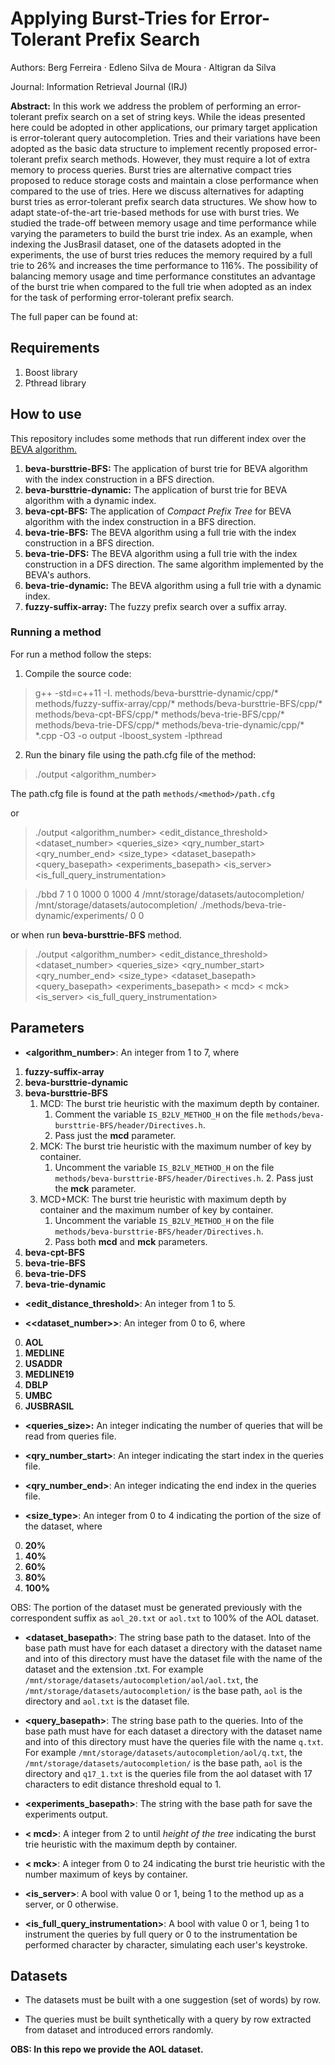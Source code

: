 # Applying Burst-Tries for Error-Tolerant Prefix Search

Authors: Berg Ferreira · Edleno Silva de Moura · Altigran da Silva

Journal: Information Retrieval Journal (IRJ)

**Abstract:** In this work we address the problem of performing an error-tolerant prefix
search on a set of string keys. While the ideas presented here could be adopted in other
applications, our primary target application is error-tolerant query autocompletion.
Tries and their variations have been adopted as the basic data structure to implement 
recently proposed error-tolerant prefix search methods. However, they must require a lot 
of extra memory to process queries. Burst tries are alternative compact tries proposed 
to reduce storage costs and maintain a close performance when compared to the use of tries. 
Here we discuss alternatives for adapting burst tries as error-tolerant prefix search data 
structures. We show how to adapt state-of-the-art trie-based methods for use with burst tries.
We studied the trade-off between memory usage and time performance while
varying the parameters to build the burst trie index. As an example, when indexing
the JusBrasil dataset, one of the datasets adopted in the experiments, the use of burst
tries reduces the memory required by a full trie to 26% and increases the time performance to 116%. 
The possibility of balancing memory usage and time performance
constitutes an advantage of the burst trie when compared to the full trie when adopted
as an index for the task of performing error-tolerant prefix search.

The full paper can be found at: 

## Requirements

1. Boost library
2. Pthread library

## How to use

This repository includes some methods that run different index over the 
[BEVA algorithm.](https://www.research.ed.ac.uk/en/publications/beva-an-efficient-query-processing-algorithm-for-error-tolerant-a)

1. **beva-bursttrie-BFS:** The application of burst trie for BEVA algorithm with the index construction in a BFS direction. 
2. **beva-bursttrie-dynamic:** The application of burst trie for BEVA algorithm with a dynamic index.
3. **beva-cpt-BFS:** The application of *Compact Prefix Tree* for BEVA algorithm with the index construction in a BFS direction.
4. **beva-trie-BFS:** The BEVA algorithm using a full trie with the index construction in a BFS direction.
5. **beva-trie-DFS:** The BEVA algorithm using a full trie with the index construction in a DFS direction. The same algorithm 
   implemented by the BEVA's authors.
6. **beva-trie-dynamic:** The BEVA algorithm using a full trie with a dynamic index.
7. **fuzzy-suffix-array:** The fuzzy prefix search over a suffix array.

### Running a method

For run a method follow the steps:

1. Compile the source code:

> g++ -std=c++11 -I. methods/beva-bursttrie-dynamic/cpp/* methods/fuzzy-suffix-array/cpp/* methods/beva-bursttrie-BFS/cpp/* methods/beva-cpt-BFS/cpp/* methods/beva-trie-BFS/cpp/* methods/beva-trie-DFS/cpp/* methods/beva-trie-dynamic/cpp/* *.cpp -O3 -o output -lboost_system -lpthread

2. Run the binary file using the path.cfg file of the method:

> ./output <algorithm_number>

The path.cfg file is found at the path `methods/<method>/path.cfg`

or 

> ./output <algorithm_number> <edit_distance_threshold> <dataset_number> <queries_size> <qry_number_start> <qry_number_end> <size_type> <dataset_basepath> <query_basepath> <experiments_basepath> <is_server> <is_full_query_instrumentation>

> ./bbd 7 1 0 1000 0 1000 4 /mnt/storage/datasets/autocompletion/ /mnt/storage/datasets/autocompletion/ ./methods/beva-trie-dynamic/experiments/ 0 0

or when run **beva-bursttrie-BFS** method.

> ./output <algorithm_number> <edit_distance_threshold> <dataset_number> <queries_size> <qry_number_start> <qry_number_end> <size_type> <dataset_basepath> <query_basepath> <experiments_basepath> < mcd> < mck> <is_server> <is_full_query_instrumentation>


## Parameters

* **<algorithm_number>**: An integer from 1 to 7, where

1. **fuzzy-suffix-array**
2. **beva-bursttrie-dynamic**
3. **beva-bursttrie-BFS**
    1. MCD: The burst trie heuristic with the maximum depth by container.
       1. Comment the variable `IS_B2LV_METHOD_H` on the file `methods/beva-bursttrie-BFS/header/Directives.h`.
        2. Pass just the **mcd** parameter.
    2. MCK: The burst trie heuristic with the maximum number of key by container.
       1. Uncomment the variable `IS_B2LV_METHOD_H` on the file `methods/beva-bursttrie-BFS/header/Directives.h`.
          2. Pass just the **mck** parameter.
    3. MCD+MCK: The burst trie heuristic with maximum depth by container and the maximum number of key by container.
       1. Uncomment the variable `IS_B2LV_METHOD_H` on the file `methods/beva-bursttrie-BFS/header/Directives.h`.
        2. Pass both **mcd** and **mck** parameters.
4. **beva-cpt-BFS**
5. **beva-trie-BFS**
6. **beva-trie-DFS**
7. **beva-trie-dynamic**

* **<edit_distance_threshold>**: An integer from 1 to 5.
  

* **<<dataset_number>>**: An integer from 0 to 6, where 

0. **AOL**
1. **MEDLINE**
2. **USADDR**
3. **MEDLINE19**
4. **DBLP**
5. **UMBC**
6. **JUSBRASIL**

* **<queries_size>:** An integer indicating the number of queries that will be read from queries file.


* **<qry_number_start>**: An integer indicating the start index in the queries file.
  

* **<qry_number_end>**: An integer indicating the end index in the queries file.


* **<size_type>**: An integer from 0 to 4 indicating the portion of the size of the dataset, where

0. **20%**
1. **40%**
2. **60%**
3. **80%**
4. **100%**

OBS: The portion of the dataset must be generated previously with the correspondent suffix as `aol_20.txt` or `aol.txt` to 100% of the AOL dataset.


* **<dataset_basepath>**: The string base path to the dataset. Into of the base path must have for each dataset a 
  directory with the dataset name and into of this directory must have the dataset file with the name of the dataset and the 
  extension .txt. For example `/mnt/storage/datasets/autocompletion/aol/aol.txt`, the `/mnt/storage/datasets/autocompletion/` 
  is the base path, `aol` is the directory and `aol.txt` is the dataset file.


* **<query_basepath>**: The string base path to the queries. Into of the base path must have for each dataset a
  directory with the dataset name and into of this directory must have the queries file with the name `q.txt`. 
  For example `/mnt/storage/datasets/autocompletion/aol/q.txt`, the `/mnt/storage/datasets/autocompletion/`
  is the base path, `aol` is the directory and `q17_1.txt` is the queries file from the aol dataset with 17 characters 
  to edit distance threshold equal to 1.

* **<experiments_basepath>**: The string with the base path for save the experiments output.


* **< mcd>**: A integer from 2 to until *height of the tree* indicating the burst trie heuristic with the maximum depth by container.


* **< mck>**: A integer from 0 to 24 indicating the burst trie heuristic with the number maximum of keys by container.


* **<is_server>**: A bool with value 0 or 1, being 1 to the method up as a server, or 0 otherwise.
  

* **<is_full_query_instrumentation>**: A bool with value 0 or 1, being 1 to instrument the queries 
  by full query or 0 to the instrumentation be performed character by character, simulating each user's keystroke.

## Datasets

* The datasets must be built with a one suggestion (set of words) by row. 


* The queries must be built synthetically with a query by row extracted from dataset and introduced errors randomly. 

**OBS: In this repo we provide the AOL dataset.**
